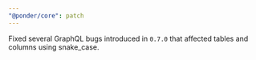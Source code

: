 ```yaml
---
"@ponder/core": patch
---
```


Fixed several GraphQL bugs introduced in `0.7.0` that affected tables and columns using snake_case.
